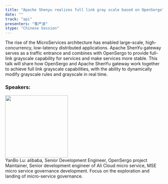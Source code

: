 ```yaml
---
title: "Apache Shenyu realizes full link gray scale based on OpenSergo"
date: "" 
track: "api"
presenters: "鲁严波"
stype: "Chinese Session"
---
```

The rise of the MicroServices architecture has enabled large-scale, high-concurrency, low-latency distributed applications. Apache ShenYu gateway serves as a traffic entrance and combines with OpenSergo to provide full-link grayscale capability for services and make services more stable.
This talk will share how OpenSergo and Apache ShenYu gateway work together to achieve full link grayscale capabilities, with the ability to dynamically modify grayscale rules and grayscale in real time.
 ### Speakers: 
 <img src="images/speaker/1179.png" width="200" /><br>YanBo Lu: alibaba, Senior Development Engineer, OpenSergo project Maintainer, Senior development engineer of Ali Cloud micro service, MSE micro service governance development. Focus on the exploration and landing of micro-service governance.

 